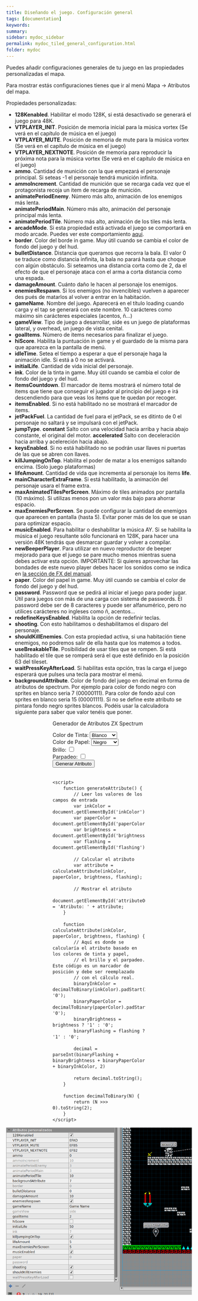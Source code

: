 ```yaml
---
title: Diseñando el juego. Configuración general
tags: [documentation]
keywords:
summary: 
sidebar: mydoc_sidebar
permalink: mydoc_tiled_general_configuration.html
folder: mydoc
---
```


Puedes añadir configuraciones generales de tu juego en las propiedades personalizadas el mapa.

Para mostrar estás configuraciones tienes que ir al menú Mapa -> Atributos del mapa.

Propiedades personalizadas:

* **128Kenabled**. Habilitar el modo 128K, si está desactivado se generará el juego para 48K.
* **VTPLAYER_INIT**. Posición de memoria inicial para la música vortex (Se verá en el capítulo de música en el juego)
* **VTPLAYER_MUTE**. Posición de memoria de mute para la música vortex (Se verá en el capítulo de música en el juego)
* **VTPLAYER_NEXTNOTE**. Posición de memoria para reproducir la próxima nota para la música vortex (Se verá en el capítulo de música en el juego)
* **ammo**. Cantidad de munición con la que empezará el personaje principal. Si seteas -1 el personaje tendrá munición infinita.
* **ammoIncrement**. Cantidad de munición que se recarga cada vez que el protagonista recoja un item de recarga de munición.
* **animatePeriodEnemy**. Número más alto, animación de los enemigos más lenta.
* **animatePeriodMain**. Número más alto, animación del personaje principal más lenta.
* **animatePeriodTile**. Número más alto, animación de los tiles más lenta.
* **arcadeMode**. Si esta propiedad está activada el juego se comportará en modo arcade. Puedes ver este comportamiento [aqui](https://gm.retrojuegos.org/mydoc_tiled_arcade_mode.html).
* **border**. Color del borde in game. Muy útil cuando se cambia el color de fondo del juego y del hud.
* **bulletDistance**. Distancia que queramos que recorra la bala. El valor 0 se traduce como distancia infinita, la bala no parará hasta que choque con algún obstáculo. Si seteamos una distancia corta como de 2, da el efecto de que el personaje ataca con el arma a corta distancia como una espada.
* **damageAmount**. Cuánto daño le hacen al personaje los enemigos.
* **enemiesRespawn**. Si los enemigos (no invencibles) vuelven a aparecer des pués de matarlos al volver a entrar en la habitación.
* **gameName**. Nombre del juego. Aparecerá en el título loading cuando carga y el tap se generará con este nombre. 10 carácteres como máximo sin carácteres especiales (acentos, ñ...)
* **gameView**. Tipo de juego a desarrollar, side es un juego de plataformas lateral, y overhead, un juego de vista cenital.
* **goalItems**. Número de items necesarios para finalizar el juego.
* **hiScore**. Habilita la puntuación in game y el guardado de la misma para que aparezca en la pantalla de menú.
* **idleTime**. Setea el tiempo a esperar a que el personaje haga la animación idle. Si está a 0 no se activará.
* **initialLife**. Cantidad de vida inicial del personaje.
* **ink**. Color de la tinta in game. Muy útil cuando se cambia el color de fondo del juego y del hud.
* **itemsCountdown**. El marcador de items mostrará el número total de items que tiene que conseguir el jugador al principio del juego e irá descendiendo para que veas los items que te quedan por recoger.
* **itemsEnabled**. Si no está habilitado no se mostrará el marcador de items.
* **jetPackFuel**. La cantidad de fuel para el jetPack, se es ditinto de 0 el personaje no saltará y se impulsará con el jetPack.
* **jumpType**. **constant** Salto con una velocidad hacia arriba y hacia abajo constante, el original del motor. **accelerated** Salto con deceleración hacia arriba y acelereción hacia abajo.
* **keysEnabled**. Si no está habilitado no se podrán usar llaves ni puertas de las que se abren con llaves.
* **killJumpingOnTop**. Habilita el poder de matar a los enemigos saltando encima. (Solo juego plataformas)
* **lifeAmount**. Cantidad de vida que incrementa al personaje los items **life**.
* **mainCharacterExtraFrame**. Si está habilitado, la animación del personaje usara el frame extra.
* **maxAnimatedTilesPerScreen**. Máximo de tiles animados por pantalla (10 máximo). Si utilizas menos pon un valor más bajo para ahorrar espacio.
* **maxEnemiesPerScreen**. Se puede configurar la cantidad de enemigos que aparecen en pantalla (hasta 5). Evitar poner más de los que se usan para optimizar espacio.
* **musicEnabled**. Para habilitar o deshabilitar la música AY. Si se habilita la música el juego resultante sólo funcionará en 128K, para hacer una versión 48K tendrás que desmarcar guardar y volver a compilar.
* **newBeeperPlayer**. Para utilizar en nuevo reproductor de beeper mejorado para que el juego se pare mucho menos mientras suena debes activar esta opción. IMPORTANTE: Si quieres aprovechar las bondades de este nuevo player debes hacer los sonidos como se indica en [la sección de FX del manual](/mydoc_sound_fx.html).
* **paper**. Color del papel in game. Muy útil cuando se cambia el color de fondo del juego y del hud.
* **password**. Password que se pedirá al iniciar el juego para poder jugar. Útil para juegos con más de una carga con sistema de passwords. El password debe ser de 8 caracteres y puede ser alfanumérico, pero no utilices carácteres no ingleses como ñ, acentos...
* **redefineKeysEnabled**. Habilita la opción de redefinir teclas.
* **shooting**. Con esto habilitamos o deshabilitamos el disparo del personaje.
* **shouldKillEnemies**. Con esta propiedad activa, si una habitación tiene enemigos, no podremos salir de ella hasta que los matemos a todos.
* **useBreakableTile**. Posibilidad de usar tiles que se rompen. Si está habilitado el tile que se romperá será el que esté definido en la posición 63 del tileset.
* **waitPressKeyAfterLoad**. Si habilitas esta opción, tras la carga el juego esperará que pulses una tecla para mostrar el menú.
* **backgroundAttribute**. Color de fondo del juego en decimal en forma de atributos de spectrum. Por ejemplo para color de fondo negro con sprites en blanco seria 7 (00000111). Para color de fondo azul con sprites en blanco seria 15 (00001111). Si no se define este atributo se pintara fondo negro sprites blancos. Podéis usar la calculadora siguiente para saber que valor tenéis que poner.

<div style="margin: auto; width: 50%">
    <p>Generador de Atributos ZX Spectrum</p>
    <form id="attributeForm">
        <label for="inkColor">Color de Tinta:</label>
        <!-- Añadir color en cada opcion del select -->
        <select id="inkColor">
            <option value="0">Negro</option>
            <option value="1">Azul</option>
            <option value="2">Rojo</option>
            <option value="3">Magenta</option>
            <option value="4">Verde</option>
            <option value="5">Cyan</option>
            <option value="6">Amarillo</option>
            <option value="7" selected>Blanco</option>
        </select><br>
        <label for="paperColor">Color de Papel:</label>
        <select id="paperColor">
            <option value="0">Negro</option>
            <option value="1">Azul</option>
            <option value="2">Rojo</option>
            <option value="3">Magenta</option>
            <option value="4">Verde</option>
            <option value="5">Cyan</option>
            <option value="6">Amarillo</option>
            <option value="7">Blanco</option>
        </select><br>
        <label for="brightness">Brillo:</label>
        <input type="checkbox" id="brightness" name="brightness"><br>
        <label for="flashing">Parpadeo:</label>
        <input type="checkbox" id="flashing" name="flashing"><br>
        <button type="button" onclick="generateAttribute()">Generar Atributo</button>
    </form>
    <br>
    <p id="attributeOutput" style="font-weight: bold"></p>

    <script>
        function generateAttribute() {
            // Leer los valores de los campos de entrada
            var inkColor = document.getElementById('inkColor').value;
            var paperColor = document.getElementById('paperColor').value;
            var brightness = document.getElementById('brightness').checked;
            var flashing = document.getElementById('flashing').checked;

            // Calcular el atributo
            var attribute = calculateAttribute(inkColor, paperColor, brightness, flashing);

            // Mostrar el atributo
            document.getElementById('attributeOutput').innerText = 'Atributo: ' + attribute;
        }

        function calculateAttribute(inkColor, paperColor, brightness, flashing) {
            // Aquí es donde se calcularía el atributo basado en los colores de tinta y papel,
            // el brillo y el parpadeo. Este código es un marcador de posición y debe ser reemplazado
            // con el cálculo real.
            binaryInkColor = decimalToBinary(inkColor).padStart(3, '0');
            binaryPaperColor = decimalToBinary(paperColor).padStart(3, '0');
            binaryBrightness = brightness ? '1' : '0';
            binaryFlashing = flashing ? '1' : '0';

            decimal = parseInt(binaryFlashing + binaryBrightness + binaryPaperColor + binaryInkColor, 2)

            return decimal.toString();
        }

        function decimalToBinary(N) {
            return (N >>> 0).toString(2);
        }
    </script>
</div>

![](images/general_settings.png)


